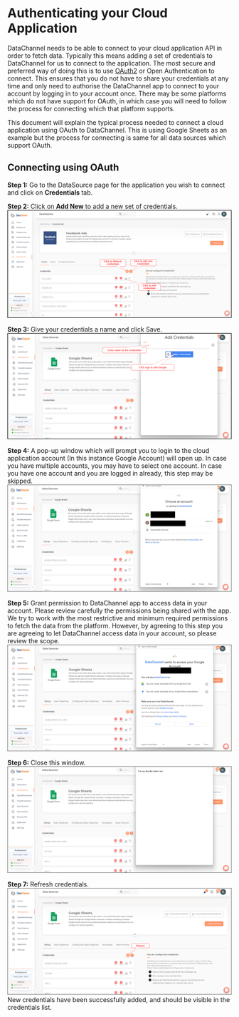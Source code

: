 # Authenticating your Cloud Application

DataChannel needs to be able to connect to your cloud application API in order to fetch data. Typically this means adding a set of credentials to DataChannel for us to connect to the application. The most secure and preferred way of doing this is to use [OAuth2](https://oauth.net/2/) or Open Authentication to connect. This ensures that you do not have to share your credentials at any time and only need to authorise the DataChannel app to connect to your account by logging in to your account once. There may be some platforms which do not have support for OAuth, in which case you will need to follow the process for connecting which that platform supports.

This document will explain the typical process needed to connect a cloud application using OAuth to DataChannel. This is using Google Sheets as an example but the process for connecting is same for all data sources which support OAuth.

## Connecting using OAuth

**Step 1:** Go to the DataSource page for the application you wish to connect and click on **Credentials** tab.

**Step 2:** Click on **Add New** to add a new set of credentials.
![alt](../images/data-source-detail-3.png)

**Step 3:** Give your credentials a name and click Save.
![alt](../images/pipeline-creds-oauth-1.png)

**Step 4:** A pop-up window which will prompt you to login to the cloud application account (In this instance Google Account) will open up. In case you have multiple accounts, you may have to select one account. In case you have one account and you are logged in already, this step may be skipped.
![alt](../images/pipeline-creds-oauth-2.png)

**Step 5:** Grant permission to DataChannel app to access data in your account. Please review carefully the permissions being shared with the app. We try to work with the most restrictive and minimum required permissions to fetch the data from the platform. However, by agreeing to this step you are agreeing to let DataChannel access data in your account, so please review the scope.
![alt](../images/pipeline-creds-oauth-3.png)

**Step 6:** Close this window.![alt](../images/pipeline-creds-oauth-4.png)

**Step 7:** Refresh credentials.
![alt](../images/pipeline-creds-oauth-5.png)
New credentials have been successfully added, and should be visible in the credentials list.